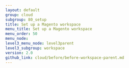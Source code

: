 ```yaml
---
layout: default
group: cloud
subgroup: 80_setup
title: Set up a Magento workspace
menu_title: Set up a Magento workspace
menu_order: 50
menu_node: 
level3_menu_node: level3parent
level3_subgroup: workspace
version: 2.0
github_link: cloud/before/before-workspace-parent.md
---
```


